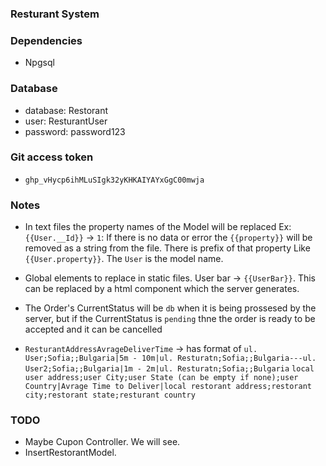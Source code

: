 ﻿### Resturant System

### Dependencies
- Npgsql

### Database
- database: Restorant
- user: ResturantUser
- password: password123

### Git access token
- `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`

### Notes
- In text files the property names of the Model will be replaced 
Ex: `{{User.__Id}}` -> `1`: If there is no data or error the `{{property}}` 
will be removed as a string from the file. There is prefix of that property Like `{{User.property}}`.
The `User` is the model name.

- Global elements to replace in static files. User bar -> `{{UserBar}}`. 
 This can be replaced by a html component which the server generates.

- The Order's CurrentStatus will be `db` when it is being prossesed by the server,
 but if the CurrentStatus is `pending` thne the order is ready to be accepted and it can be cancelled


- `ResturantAddressAvrageDeliverTime` -> has format of `ul. User;Sofia;;Bulgaria|5m - 10m|ul. Resturatn;Sofia;;Bulgaria---ul. User2;Sofia;;Bulgaria|1m - 2m|ul. Resturatn;Sofia;;Bulgaria`
  `local user address;user City;user State (can be empty if none);user Country|Avrage Time to Deliver|local restorant address;restorant city;restorant state;resturant country`

### TODO
- Maybe Cupon Controller. We will see.
- InsertRestorantModel.